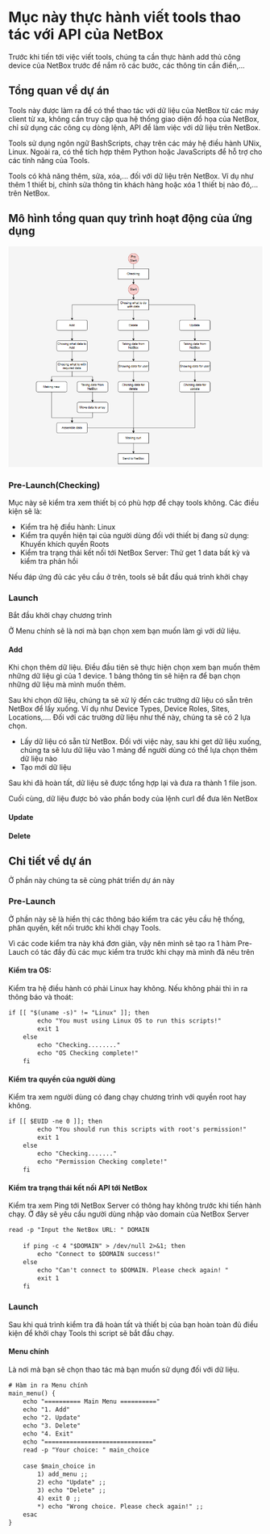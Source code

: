 # Mục này thực hành viết tools thao tác với API của NetBox
Trước khi tiến tới việc viết tools, chúng ta cần thực hành add thủ công device của NetBox trước để nắm rõ các bước, các thông tin cần điền,...

## Tổng quan về dự án
Tools này được làm ra để có thể thao tác với dữ liệu của NetBox từ các máy client từ xa, không cần truy cập qua hệ thống giao diện đồ họa của NetBox, chỉ sử dụng các công cụ dòng lệnh, API để làm việc với dữ liệu trên NetBox. 

Tools sử dụng ngôn ngữ BashScripts, chạy trên các máy hệ điều hành UNix, Linux. Ngoài ra, có thể tích hợp thêm Python hoặc JavaScripts để hỗ trợ cho các tính năng của Tools.

Tools có khả năng thêm, sửa, xóa,... đối với dữ liệu trên NetBox. Ví dụ như thêm 1 thiết bị, chỉnh sửa thông tin khách hàng hoặc xóa 1 thiết bị nào đó,... trên NetBox. 

## Mô hình tổng quan quy trình hoạt động của ứng dụng
![](/Anh/Screenshot_934.png)

### Pre-Launch(Checking)
Mục này sẽ kiểm tra xem thiết bị có phù hợp để chạy tools không. Các điều kiện sẽ là:
- Kiểm tra hệ điều hành: Linux
- Kiểm tra quyền hiện tại của người dùng đối với thiết bị đang sử dụng: Khuyến khích quyền Roots
- Kiểm tra trạng thái kết nối tới NetBox Server: Thử get 1 data bất kỳ và kiểm tra phản hồi

Nếu đáp ứng đủ các yêu cầu ở trên, tools sẽ bắt đầu quá trình khởi chạy

### Launch
Bắt đầu khởi chạy chương trình

Ở Menu chính sẽ là nơi mà bạn chọn xem bạn muốn làm gì với dữ liệu.
#### Add
Khi chọn thêm dữ liệu. Điều đầu tiên sẽ thực hiện chọn xem bạn muốn thêm những dữ liệu gì của 1 device. 1 bảng thông tin sẽ hiện ra để bạn chọn những dữ liệu mà mình muốn thêm.

Sau khi chọn dữ liệu, chúng ta sẽ xử lý đến các trường dữ liệu có sẵn trên NetBox để lấy xuống. Ví dụ như Device Types, Device Roles, Sites, Locations,.... Đối với các trường dữ liệu như thế này, chúng ta sẽ có 2 lựa chọn. 
- Lấy dữ liệu có sẵn từ NetBox. Đối với việc này, sau khi get dữ liệu xuống, chúng ta sẽ lưu dữ liệu vào 1 mảng để người dùng có thể lựa chọn thêm dữ liệu nào
- Tạo mới dữ liệu

Sau khi đã hoàn tất, dữ liệu sẽ được tổng hợp lại và đưa ra thành 1 file json.

Cuối cùng, dữ liệu được bỏ vào phần body của lệnh curl để đưa lên NetBox
#### Update

#### Delete

## Chi tiết về dự án
Ở phần này chúng ta sẽ cùng phát triển dự án này
### Pre-Launch
Ở phần này sẽ là hiển thị các thông báo kiểm tra các yêu cầu hệ thống, phân quyền, kết nối trước khi khởi chạy Tools.

Vì các code kiểm tra này khá đơn giản, vậy nên mình sẽ tạo ra 1 hàm Pre-Lauch có tác đầy đủ các mục kiểm tra trước khi chạy mà mình đã nêu trên
#### Kiểm tra OS:
Kiểm tra hệ điều hành có phải Linux hay không. Nếu không phải thì in ra thông báo và thoát:
```
if [[ "$(uname -s)" != "Linux" ]]; then
        echo "You must using Linux OS to run this scripts!"
        exit 1
    else
        echo "Checking........"
        echo "OS Checking complete!"
    fi
```

#### Kiểm tra quyền của người dùng
Kiểm tra xem người dùng có đang chạy chương trình với quyền root hay không.
```
if [[ $EUID -ne 0 ]]; then
        echo "You should run this scripts with root's permission!"
        exit 1
    else
        echo "Checking......."
        echo "Permission Checking complete!"
    fi
```
#### Kiểm tra trạng thái kết nối API tới NetBox
Kiểm tra xem Ping tới NetBox Server có thông hay không trước khi tiến hành chạy. Ở đây sẽ yêu cầu người dùng nhập vào domain của NetBox Server
```
read -p "Input the NetBox URL: " DOMAIN

    if ping -c 4 "$DOMAIN" > /dev/null 2>&1; then
        echo "Connect to $DOMAIN success!"
    else
        echo "Can't connect to $DOMAIN. Please check again! "
        exit 1
    fi
```
### Launch
Sau khi quá trình kiểm tra đã hoàn tất và thiết bị của bạn hoàn toàn đủ điều kiện để khởi chạy Tools thì script sẽ bắt đầu chạy.

#### Menu chính
Là nơi mà bạn sẽ chọn thao tác mà bạn muốn sử dụng đối với dữ liệu.

```
# Hàm in ra Menu chính
main_menu() {
    echo "========== Main Menu =========="
    echo "1. Add"
    echo "2. Update"
    echo "3. Delete"
    echo "4. Exit"
    echo "=============================="
    read -p "Your choice: " main_choice

    case $main_choice in
        1) add_menu ;;
        2) echo "Update" ;;
        3) echo "Delete" ;;
        4) exit 0 ;;
        *) echo "Wrong choice. Please check again!" ;;
    esac
}
```

#### 